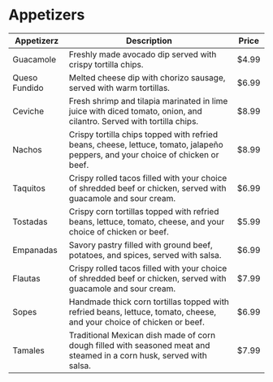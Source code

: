 # Appetizers

| Appetizerz | Description | Price |
| --- | --- | --- |
| Guacamole | Freshly made avocado dip served with crispy tortilla chips. | $4.99 |
| Queso Fundido | Melted cheese dip with chorizo sausage, served with warm tortillas. | $6.99 |
| Ceviche | Fresh shrimp and tilapia marinated in lime juice with diced tomato, onion, and cilantro. Served with tortilla chips. | $8.99 |
| Nachos | Crispy tortilla chips topped with refried beans, cheese, lettuce, tomato, jalapeño peppers, and your choice of chicken or beef. | $8.99 |
| Taquitos | Crispy rolled tacos filled with your choice of shredded beef or chicken, served with guacamole and sour cream. | $6.99 |
| Tostadas | Crispy corn tortillas topped with refried beans, lettuce, tomato, cheese, and your choice of chicken or beef. | $5.99 |
| Empanadas | Savory pastry filled with ground beef, potatoes, and spices, served with salsa. | $6.99 |
| Flautas | Crispy rolled tacos filled with your choice of shredded beef or chicken, served with guacamole and sour cream. | $7.99 |
| Sopes | Handmade thick corn tortillas topped with refried beans, lettuce, tomato, cheese, and your choice of chicken or beef. | $6.99 |
| Tamales | Traditional Mexican dish made of corn dough filled with seasoned meat and steamed in a corn husk, served with salsa. | $7.99 |
